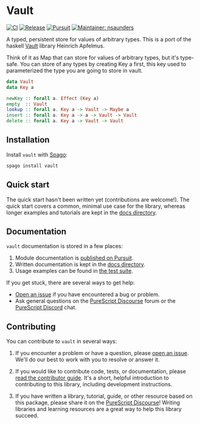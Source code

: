 # Vault

[![CI](https://github.com/purescript-community/purescript-vault/workflows/CI/badge.svg?branch=master)](https://github.com/purescript-community/purescript-vault/actions?query=workflow%3ACI+branch%3Amaster)
[![Release](https://img.shields.io/github/release/purescript-community/purescript-vault.svg)](https://github.com/purescript-community/purescript-vault/releases)
[![Pursuit](https://pursuit.purescript.org/packages/purescript-vault/badge)](https://pursuit.purescript.org/packages/purescript-vault)
[![Maintainer: nsaunders](https://img.shields.io/badge/maintainer-nsaunders-teal.svg)](https://github.com/nsaunders)

A typed, persistent store for values of arbitrary types. This is a port of the haskell [Vault](https://github.com/HeinrichApfelmus/vault) library Heinrich Apfelmus.

Think of it as Map that can store for values of arbitrary types, but it's type-safe. You can store of any types by creating Key a first, this key used to parameterized the type you are going to store in vault.

```purescript
data Vault
data Key a

newKey :: forall a. Effect (Key a)
empty  :: Vault
lookup :: forall a. Key a -> Vault -> Maybe a
insert :: forall a. Key a -> a -> Vault -> Vault
delete :: forall a. Key a -> Vault -> Vault
```

## Installation

Install `vault` with [Spago](https://github.com/purescript/spago):

```sh
spago install vault
```

## Quick start

The quick start hasn't been written yet (contributions are welcome!). The quick start covers a common, minimal use case for the library, whereas longer examples and tutorials are kept in the [docs directory](./docs).

## Documentation

`vault` documentation is stored in a few places:

1. Module documentation is [published on Pursuit](https://pursuit.purescript.org/packages/purescript-vault).
2. Written documentation is kept in the [docs directory](./docs).
3. Usage examples can be found in [the test suite](./test).

If you get stuck, there are several ways to get help:

- [Open an issue](https://github.com/purescript-community/purescript-vault/issues) if you have encountered a bug or problem.
- Ask general questions on the [PureScript Discourse](https://discourse.purescript.org) forum or the [PureScript Discord](https://discord.com/invite/sMqwYUbvz6) chat.

## Contributing

You can contribute to `vault` in several ways:

1. If you encounter a problem or have a question, please [open an issue](https://github.com/purescript-community/purescript-vault/issues). We'll do our best to work with you to resolve or answer it.

2. If you would like to contribute code, tests, or documentation, please [read the contributor guide](./CONTRIBUTING.md). It's a short, helpful introduction to contributing to this library, including development instructions.

3. If you have written a library, tutorial, guide, or other resource based on this package, please share it on the [PureScript Discourse](https://discourse.purescript.org)! Writing libraries and learning resources are a great way to help this library succeed.

